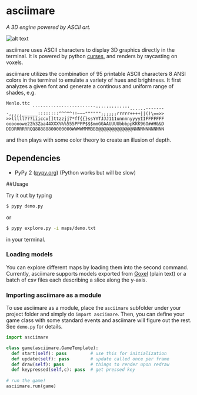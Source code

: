 # asciimare

*A 3D engine powered by ASCII art.*

![alt text](screenshots/gif1.gif?raw=true)


asciimare uses ASCII characters to display 3D graphics directly in the terminal. It is powered by python [curses](https://docs.python.org/2/library/curses.html), and renders by raycasting on voxels.

asciimare utilizes the combination of 95 printable ASCII characters 8 ANSI colors in the terminal to emulate a variety of hues and brightness. It first analyzes a given font and generate a continous and uniform range of shades, e.g.

```
Menlo.ttc
          ````````````````````````'''''''''''''......-------
-,,,,,______::::::::^^^^^!!~~~"""""";;;;;;rrrrr++++||()\==>>
>>lllll???iiiccv[]ttzzjj7*ff{{}ssYYTJJJ111unnnnyyyyIIFFFFFFF
oooooowe22h3Zaa44XXX%%%555PPPP$$$mmGGAAUUUUbbbppKKK96O##H&&D
DDDRRRRRRQQ88888800000000WWWWMMMBBB@@@@@@@@@@@@@NNNNNNNNNNNN
```
and then plays with some color theory to create an illusion of depth.


## Dependencies
- PyPy 2 ([pypy.org](pypy.org)) (Python works but will be slow)

##Usage

Try it out by typing

```bash
$ pypy demo.py
```
or 

```bash
$ pypy explore.py -i maps/demo.txt
```
in your terminal. 

###  Loading models

You can explore different maps by loading them into the second command. Currently, asciimare supports models exported from [Goxel](http://guillaumechereau.github.io/goxel/) (plain text) or a batch of csv files each describing a slice along the y-axis.



### Importing asciimare as a module
To use asciimare as a module, place the `asciimare` subfolder under your project folder and simply do `import asciimare`. Then, you can define your game class with some standard events and asciimare will figure out the rest. See `demo.py` for details.


```python
import asciimare

class game(asciimare.GameTemplate):
  def start(self): pass         # use this for initialization
  def update(self): pass        # update called once per frame
  def draw(self): pass          # things to render upon redraw
  def keypressed(self,c): pass  # get pressed key
  
# run the game!
asciimare.run(game)
```

